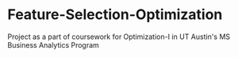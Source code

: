 # Feature-Selection-Optimization
Project as a part of coursework for Optimization-I in UT Austin's MS Business Analytics Program

